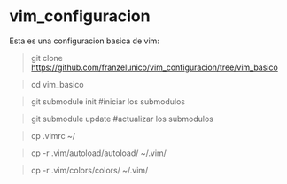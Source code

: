 # vim_configuracion
Esta es una configuracion basica de vim:
> git clone https://github.com/franzelunico/vim_configuracion/tree/vim_basico

> cd vim_basico

> git submodule init 		#iniciar los submodulos

> git submodule update		#actualizar los submodulos

> cp .vimrc ~/

> cp -r .vim/autoload/autoload/ ~/.vim/

> cp -r .vim/colors/colors/ ~/.vim/
